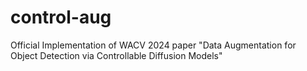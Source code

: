 # control-aug
Official Implementation of WACV 2024 paper "Data Augmentation for Object Detection via Controllable Diffusion Models"
